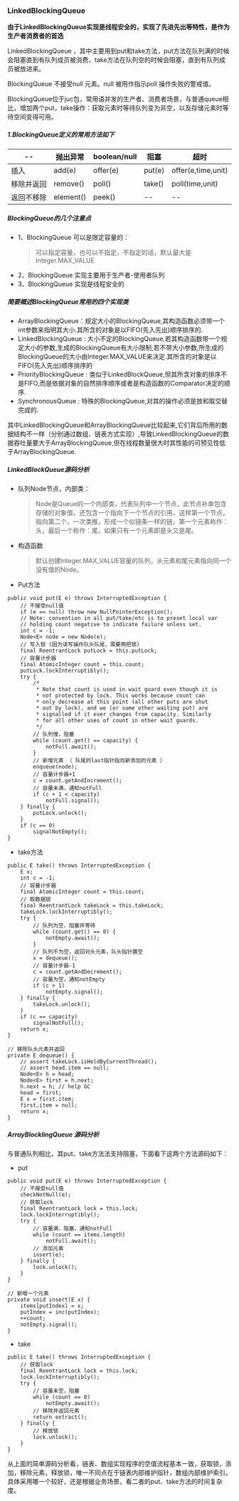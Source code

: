 ### LinkedBlockingQueue
**由于LinkedBlockingQueue实现是线程安全的，实现了先进先出等特性，是作为生产者消费者的首选**

LinkedBlockingQueue ，其中主要用到put和take方法，put方法在队列满的时候会阻塞直到有队列成员被消费，take方法在队列空的时候会阻塞，直到有队列成员被放进来。

BlockingQueue 不接受null 元素。null 被用作指示poll 操作失败的警戒值。

BlockingQueue位于juc包，常用语并发的生产者、消费者场景，与普通queue相比，增加两个put，take操作：获取元素时等待队列变为非空，以及存储元素时等待空间变得可用。


##### 1.BlockingQueue定义的常用方法如下

--          | 抛出异常  |   boolean/null  | 阻塞      | 超时
---|---|---|---|---
插入        | add(e)    |   offer(e)    | put(e)    | offer(e,time,unit)
移除并返回  | remove()  |   poll()      | take()    | poll(time,unit)
返回不移除  | element() |   peek()      | --        | --

##### BlockingQueue的几个注意点
- 1、BlockingQueue 可以是限定容量的：
    >可以指定容量，也可以不指定，不指定的话，默认最大是Integer.MAX_VALUE
- 2、BlockingQueue 实现主要用于生产者-使用者队列
- 3、BlockingQueue 实现是线程安全的

##### 简要概述BlockingQueue常用的四个实现类

- ArrayBlockingQueue：规定大小的BlockingQueue,其构造函数必须带一个int参数来指明其大小.其所含的对象是以FIFO(先入先出)顺序排序的.
- LinkedBlockingQueue : 大小不定的BlockingQueue,若其构造函数带一个规定大小的参数,生成的BlockingQueue有大小限制,若不带大小参数,所生成的BlockingQueue的大小由Integer.MAX_VALUE来决定.其所含的对象是以FIFO(先入先出)顺序排序的
- PriorityBlockingQueue : 类似于LinkedBlockQueue,但其所含对象的排序不是FIFO,而是依据对象的自然排序顺序或者是构造函数的Comparator决定的顺序.
- SynchronousQueue : 特殊的BlockingQueue,对其的操作必须是放和取交替完成的.

其中LinkedBlockingQueue和ArrayBlockingQueue比较起来,它们背后所用的数据结构不一样（分别通过数组、链表方式实现）,导致LinkedBlockingQueue的数据吞吐量要大于ArrayBlockingQueue,但在线程数量很大时其性能的可预见性低于ArrayBlockingQueue.  


##### LinkedBlockQueue源码分析

- 队列Node节点，内部类：
    >Node是Queue的一个内部类，代表队列中一个节点，此节点补单包含存储的对象值，还包含一个指向下一个节点的引用，这样第一个节点，指向第二个，一次类推，形成一个似链条一样的链。第一个元素称作：头，最后一个称作：尾，如果只有一个元素即是头又是尾。

- 构造函数
    >默认创建Integer.MAX_VALUE容量的队列，头元素和尾元素指向同一个没有值的Node。

- Put方法
 
```
public void put(E e) throws InterruptedException {
    // 不接受null值
    if (e == null) throw new NullPointerException();    
    // Note: convention in all put/take/etc is to preset local var
    // holding count negative to indicate failure unless set.
    int c = -1;
    Node<E> node = new Node(e);
    // 写入锁 (因为读写操作队头队尾，需要两把锁)
    final ReentrantLock putLock = this.putLock; 
    // 容量计步器
    final AtomicInteger count = this.count; 
    putLock.lockInterruptibly();
    try {
        /*
         * Note that count is used in wait guard even though it is
         * not protected by lock. This works because count can
         * only decrease at this point (all other puts are shut
         * out by lock), and we (or some other waiting put) are
         * signalled if it ever changes from capacity. Similarly
         * for all other uses of count in other wait guards.
         */
        // 队列慢，阻塞
        while (count.get() == capacity) {
            notFull.await();
        }
        // 新增元素 （ 队尾的last指针指向新添加的元素 ）
        enqueue(node);
        // 容量计步器+1
        c = count.getAndIncrement();
        // 容量未满，通知notFull
        if (c + 1 < capacity)
            notFull.signal();
    } finally {
        putLock.unlock();
    }
    if (c == 0)
        signalNotEmpty();
}

```

- take方法
```
public E take() throws InterruptedException {
    E x;
    int c = -1;
    // 容量计步器
    final AtomicInteger count = this.count;
    // 取数据锁
    final ReentrantLock takeLock = this.takeLock;
    takeLock.lockInterruptibly();
    try {
        // 队列为空，阻塞并等待
        while (count.get() == 0) {
            notEmpty.await();
        }
        // 队列不为空，返回对头元素，队头指针置空
        x = dequeue();
        // 容量计步器-1
        c = count.getAndDecrement();
        // 容量为空，通知notEmpty
        if (c > 1)
            notEmpty.signal();
    } finally {
        takeLock.unlock();
    }
    if (c == capacity)
        signalNotFull();
    return x;
}

// 移除队头元素并返回
private E dequeue() {
    // assert takeLock.isHeldByCurrentThread();
    // assert head.item == null;
    Node<E> h = head;
    Node<E> first = h.next;
    h.next = h; // help GC
    head = first;
    E x = first.item;
    first.item = null;
    return x;
}

```

##### ArrayBlocklingQueue 源码分析
与普通队列相比，其put、take方法法支持阻塞，下面看下这两个方法源码如下：

- put
```
public void put(E e) throws InterruptedException {
    // 不接受null值
    checkNotNull(e);
    // 获取lock
    final ReentrantLock lock = this.lock;
    lock.lockInterruptibly();
    try {
        // 容量满，阻塞，通知notFull
        while (count == items.length)
            notFull.await();
        // 添加元素
        insert(e);
    } finally {
        lock.unlock();
    }
}

// 新增一个元素
private void insert(E x) {
    items[putIndex] = x;
    putIndex = inc(putIndex);
    ++count;
    notEmpty.signal();
}

```

- take
```
public E take() throws InterruptedException {
    // 获取lock
    final ReentrantLock lock = this.lock;
    lock.lockInterruptibly();
    try {
        // 容量未空，阻塞
        while (count == 0)
            notEmpty.await();
        // 移除并返回元素
        return extract();
    } finally {
        // 释放锁
        lock.unlock();
    }
}
```

从上面的简单源码分析看，链表、数组实现程序的空值流程基本一致，获取锁，添加，移除元素，释放锁，唯一不同点在于链表内部维护指针，数组内部维护索引，具体采用哪一个较好，还是根据业务场景，看二者的put、take方法的时间复杂度。

